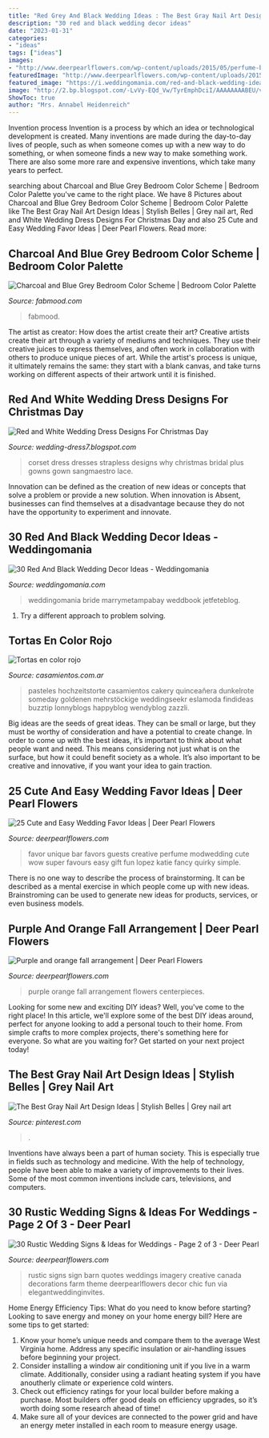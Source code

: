 ```yaml
---
title: "Red Grey And Black Wedding Ideas : The Best Gray Nail Art Design Ideas"
description: "30 red and black wedding decor ideas"
date: "2023-01-31"
categories:
- "ideas"
tags: ["ideas"]
images:
- "http://www.deerpearlflowers.com/wp-content/uploads/2015/05/perfume-bar-wedding-favor-.jpg"
featuredImage: "http://www.deerpearlflowers.com/wp-content/uploads/2015/05/perfume-bar-wedding-favor-.jpg"
featured_image: "https://i.weddingomania.com/red-and-black-wedding-ideas-19-500x750.jpg"
image: "http://2.bp.blogspot.com/-LvVy-EQd_Vw/TyrEmphDciI/AAAAAAAABEU/vBZyJqot8iU/s1600/Red-and-white-wedding-dress-11.jpg"
ShowToc: true
author: "Mrs. Annabel Heidenreich"
---
```



Invention process
Invention is a process by which an idea or technological development is created. Many inventions are made during the day-to-day lives of people, such as when someone comes up with a new way to do something, or when someone finds a new way to make something work. There are also some more rare and expensive inventions, which take many years to perfect.

	

		
searching about Charcoal and Blue Grey Bedroom Color Scheme | Bedroom Color Palette you've came to the right place. We have 8 Pictures about Charcoal and Blue Grey Bedroom Color Scheme | Bedroom Color Palette like The Best Gray Nail Art Design Ideas | Stylish Belles | Grey nail art, Red and White Wedding Dress Designs For Christmas Day and also 25 Cute and Easy Wedding Favor Ideas | Deer Pearl Flowers. Read more:
		
    
## Charcoal And Blue Grey Bedroom Color Scheme | Bedroom Color Palette

<img loading=lazy src="https://www.fabmood.com/inspiration/wp-content/uploads/2021/02/charcoal-blue-grey-bedroom-570x1067.jpg" onerror="this.onerror=null;this.src='https://tse4.mm.bing.net/th?id=OIP.TD6Y0_wS-XdmcpXT6dXycAHaN3&amp;pid=15.1';" alt="Charcoal and Blue Grey Bedroom Color Scheme | Bedroom Color Palette">

_Source: fabmood.com_

>fabmood. 

	

The artist as creator: How does the artist create their art?
Creative artists create their art through a variety of mediums and techniques. They use their creative juices to express themselves, and often work in collaboration with others to produce unique pieces of art. While the artist's process is unique, it ultimately remains the same: they start with a blank canvas, and take turns working on different aspects of their artwork until it is finished.

    
## Red And White Wedding Dress Designs For Christmas Day

<img loading=lazy src="http://2.bp.blogspot.com/-LvVy-EQd_Vw/TyrEmphDciI/AAAAAAAABEU/vBZyJqot8iU/s1600/Red-and-white-wedding-dress-11.jpg" onerror="this.onerror=null;this.src='https://tse2.mm.bing.net/th?id=OIP.SiKPDRsRvmTNUmpFvYT1hgHaKX&amp;pid=15.1';" alt="Red and White Wedding Dress Designs For Christmas Day">

_Source: wedding-dress7.blogspot.com_

>corset dress dresses strapless designs why christmas bridal plus gowns gown sangmaestro lace. 

	

Innovation can be defined as the creation of new ideas or concepts that solve a problem or provide a new solution. When innovation is Absent, businesses can find themselves at a disadvantage because they do not have the opportunity to experiment and innovate.

    
## 30 Red And Black Wedding Decor Ideas - Weddingomania

<img loading=lazy src="https://i.weddingomania.com/red-and-black-wedding-ideas-19-500x750.jpg" onerror="this.onerror=null;this.src='https://tse3.mm.bing.net/th?id=OIP.bVhLiaMAcYjBQ1s4MC4SQwHaLH&amp;pid=15.1';" alt="30 Red And Black Wedding Decor Ideas - Weddingomania">

_Source: weddingomania.com_

>weddingomania bride marrymetampabay weddbook jetfeteblog. 

	

1. Try a different approach to problem solving.

    
## Tortas En Color Rojo

<img loading=lazy src="https://cdn0.casamientos.com.ar/usr/2/4/4/5/cfb_272113.jpg" onerror="this.onerror=null;this.src='https://tse2.mm.bing.net/th?id=OIP.EZrJuVy2eCQBneng5vdXGQAAAA&amp;pid=15.1';" alt="Tortas en color rojo">

_Source: casamientos.com.ar_

>pasteles hochzeitstorte casamientos cakery quinceañera dunkelrote someday goldenen mehrstöckige weddingseekr eslamoda findideas buzztip lonnyblogs happyblog wendyblog zazzli. 

	

Big ideas are the seeds of great ideas. They can be small or large, but they must be worthy of consideration and have a potential to create change. In order to come up with the best ideas, it’s important to think about what people want and need. This means considering not just what is on the surface, but how it could benefit society as a whole. It’s also important to be creative and innovative, if you want your idea to gain traction.

    
## 25 Cute And Easy Wedding Favor Ideas | Deer Pearl Flowers

<img loading=lazy src="http://www.deerpearlflowers.com/wp-content/uploads/2015/05/perfume-bar-wedding-favor-.jpg" onerror="this.onerror=null;this.src='https://tse2.mm.bing.net/th?id=OIP.Zd9MEUm5_KXavIeneYMYrAHaLI&amp;pid=15.1';" alt="25 Cute and Easy Wedding Favor Ideas | Deer Pearl Flowers">

_Source: deerpearlflowers.com_

>favor unique bar favors guests creative perfume modwedding cute wow super favours easy gift fun lopez katie fancy quirky simple. 

	

There is no one way to describe the process of brainstorming. It can be described as a mental exercise in which people come up with new ideas. Brainstroming can be used to generate new ideas for products, services, or even business models.

    
## Purple And Orange Fall Arrangement | Deer Pearl Flowers

<img loading=lazy src="https://www.deerpearlflowers.com/wp-content/uploads/2015/04/Purple-and-orange-fall-arrangement.jpg" onerror="this.onerror=null;this.src='https://tse4.mm.bing.net/th?id=OIP.4XvlK70bVdFNvA9hIC4SOAHaLI&amp;pid=15.1';" alt="Purple and orange fall arrangement | Deer Pearl Flowers">

_Source: deerpearlflowers.com_

>purple orange fall arrangement flowers centerpieces. 

	

Looking for some new and exciting DIY ideas? Well, you've come to the right place! In this article, we'll explore some of the best DIY ideas around, perfect for anyone looking to add a personal touch to their home. From simple crafts to more complex projects, there's something here for everyone. So what are you waiting for? Get started on your next project today!

    
## The Best Gray Nail Art Design Ideas | Stylish Belles | Grey Nail Art

<img loading=lazy src="https://i.pinimg.com/736x/20/c6/aa/20c6aa18c635e8e0e9c62d5689fbbf8f.jpg" onerror="this.onerror=null;this.src='https://tse4.mm.bing.net/th?id=OIP.ChG7o0jw73Ej_zmqxmHAsQHaJ3&amp;pid=15.1';" alt="The Best Gray Nail Art Design Ideas | Stylish Belles | Grey nail art">

_Source: pinterest.com_

>. 

	

Inventions have always been a part of human society. This is especially true in fields such as technology and medicine. With the help of technology, people have been able to make a variety of improvements to their lives. Some of the most common inventions include cars, televisions, and computers.

    
## 30 Rustic Wedding Signs &amp; Ideas For Weddings - Page 2 Of 3 - Deer Pearl

<img loading=lazy src="https://www.deerpearlflowers.com/wp-content/uploads/2016/05/rustic-wedding-signs-family-creative-imagery.jpg" onerror="this.onerror=null;this.src='https://tse4.mm.bing.net/th?id=OIP.UYCb3Amk4YMVq6HM7J8ItwHaLH&amp;pid=15.1';" alt="30 Rustic Wedding Signs &amp; Ideas for Weddings - Page 2 of 3 - Deer Pearl">

_Source: deerpearlflowers.com_

>rustic signs sign barn quotes weddings imagery creative canada decorations farm theme deerpearlflowers decor chic fun via elegantweddinginvites. 

	

Home Energy Efficiency Tips: What do you need to know before starting?
Looking to save energy and money on your home energy bill? Here are some tips to get started: 
1. Know your home’s unique needs and compare them to the average West Virginia home. Address any specific insulation or air-handling issues before beginning your project. 
2. Consider installing a window air conditioning unit if you live in a warm climate. Additionally, consider using a radiant heating system if you have anoutherly climate or experience cold winters. 
3. Check out efficiency ratings for your local builder before making a purchase. Most builders offer good deals on efficiency upgrades, so it’s worth doing some research ahead of time! 
4. Make sure all of your devices are connected to the power grid and have an energy meter installed in each room to measure energy usage.

